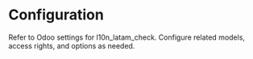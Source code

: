 # Configuration

Refer to Odoo settings for l10n_latam_check. Configure related models, access rights, and options as needed.

